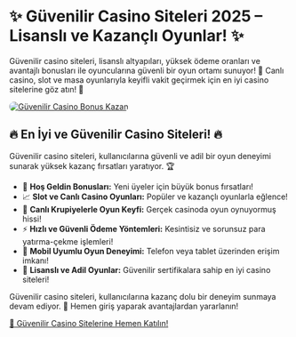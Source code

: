 <h1>✨ Güvenilir Casino Siteleri 2025 – Lisanslı ve Kazançlı Oyunlar! ✨</h1>
<p>Güvenilir casino siteleri, lisanslı altyapıları, yüksek ödeme oranları ve avantajlı bonusları ile oyuncularına güvenli bir oyun ortamı sunuyor! 🎰 Canlı casino, slot ve masa oyunlarıyla keyifli vakit geçirmek için en iyi casino sitelerine göz atın! 💸</p>
<a href="https://linklerim.online/2058" title="Güvenilir Casino Bonusları">
    <img src="https://i.ibb.co/5K7Ks6w/zzzz3.gif" alt="Güvenilir Casino Bonus Kazan" style="max-width:100%; height:auto; border-radius:8px;">
</a>
<div class="description">
    <h2>🔥 En İyi ve Güvenilir Casino Siteleri! 🔥</h2>
    <p>Güvenilir casino siteleri, kullanıcılarına güvenli ve adil bir oyun deneyimi sunarak yüksek kazanç fırsatları yaratıyor. 🏆</p>
    <ul>
        <li>🎁 <strong>Hoş Geldin Bonusları:</strong> Yeni üyeler için büyük bonus fırsatları!</li>
        <li>📈 <strong>Slot ve Canlı Casino Oyunları:</strong> Popüler ve kazançlı oyunlarla eğlence!</li>
        <li>🎲 <strong>Canlı Krupiyelerle Oyun Keyfi:</strong> Gerçek casinoda oyun oynuyormuş hissi!</li>
        <li>⚡️ <strong>Hızlı ve Güvenli Ödeme Yöntemleri:</strong> Kesintisiz ve sorunsuz para yatırma-çekme işlemleri!</li>
        <li>📱 <strong>Mobil Uyumlu Oyun Deneyimi:</strong> Telefon veya tablet üzerinden erişim imkanı!</li>
        <li>🔐 <strong>Lisanslı ve Adil Oyunlar:</strong> Güvenilir sertifikalara sahip en iyi casino siteleri!</li>
    </ul>
    <p>Güvenilir casino siteleri, kullanıcılarına kazanç dolu bir deneyim sunmaya devam ediyor. 🌟 Hemen giriş yaparak avantajlardan yararlanın!</p>
    <a href="https://linklerim.online/2058" title="Güvenilir Casino Giriş Adresi">🔗 Güvenilir Casino Sitelerine Hemen Katılın!</a> 
</div>
